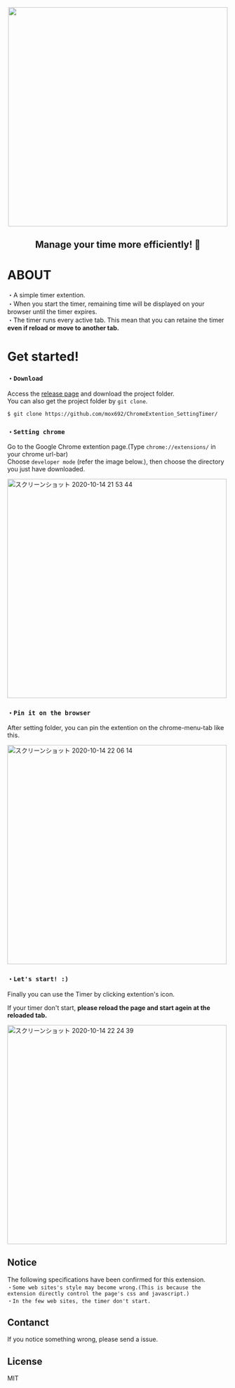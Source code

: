 <div align="center">
  <img src="https://user-images.githubusercontent.com/55653825/90333966-1af5dc00-e005-11ea-94d5-dcb54db86978.gif" width="500px">
</div>

<h2 align="center">
Manage your time more efficiently! 🎉
</h2>

# ABOUT

・A simple timer extention.  
・When you start the timer, remaining time will be displayed on your browser until the timer expires.  
・The timer runs every active tab. This mean that you can retaine the timer **even if reload or move to another tab.**

# Get started!

### `・Download`

Access the [release page](https://github.com/mox692/ChromeExtention_SettingTimer/releases) and download the project folder.  
You can also get the project folder by `git clone`.

```
$ git clone https://github.com/mox692/ChromeExtention_SettingTimer/
```

### `・Setting chrome`

Go to the Google Chrome extention page.(Type `chrome://extensions/` in your chrome url-bar)  
Choose `developer mode` (refer the image below.), then choose the directory you just have downloaded.

<img width="500" alt="スクリーンショット 2020-10-14 21 53 44" src="https://user-images.githubusercontent.com/55653825/96091513-a9eb7b80-0f04-11eb-85b0-16e9b759c6fb.png">

### `・Pin it on the browser`

After setting folder, you can pin the extention on the chrome-menu-tab like this.

<img width="500" alt="スクリーンショット 2020-10-14 22 06 14" src="https://user-images.githubusercontent.com/55653825/95996326-81fd0900-0e6d-11eb-8378-0e2af743d1bb.png">

### `・Let's start! :)`

Finally you can use the Timer by clicking extention's icon.

If your timer don't start, **please reload the page and start agein at the reloaded tab.**

<img width="500" alt="スクリーンショット 2020-10-14 22 24 39" src="https://user-images.githubusercontent.com/55653825/95996699-f20b8f00-0e6d-11eb-8a73-95edec177014.png">

## Notice

The following specifications have been confirmed for this extension.  
`・Some web sites's style may become wrong.(This is because the extension directly control the page's css and javascript.)`  
`・In the few web sites, the timer don't start.`

## Contanct

If you notice something wrong, please send a issue.

## License

MIT
